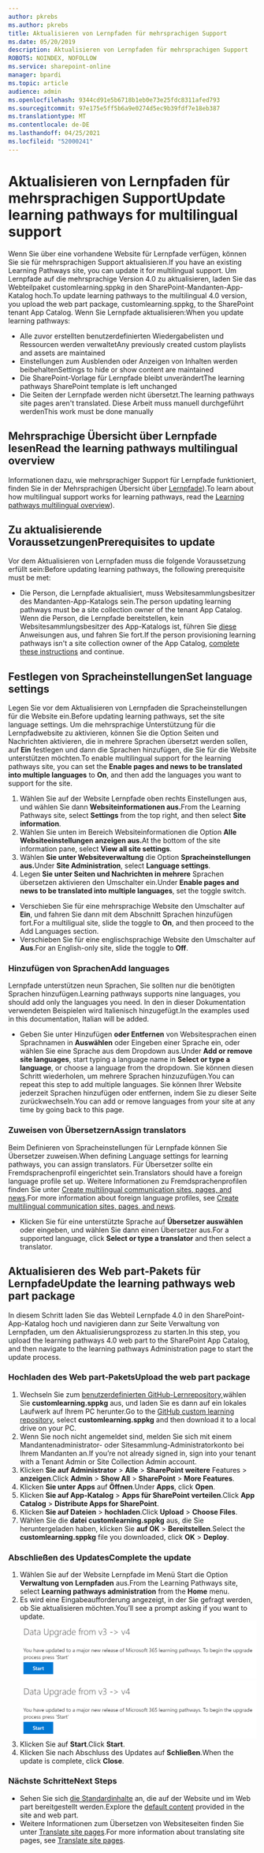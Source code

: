 ```yaml
---
author: pkrebs
ms.author: pkrebs
title: Aktualisieren von Lernpfaden für mehrsprachigen Support
ms.date: 05/20/2019
description: Aktualisieren von Lernpfaden für mehrsprachigen Support
ROBOTS: NOINDEX, NOFOLLOW
ms.service: sharepoint-online
manager: bpardi
ms.topic: article
audience: admin
ms.openlocfilehash: 9344cd91e5b6718b1eb0e73e25fdc8311afed793
ms.sourcegitcommit: 97e175e5ff5b6a9e0274d5ec9b39fdf7e18eb387
ms.translationtype: MT
ms.contentlocale: de-DE
ms.lasthandoff: 04/25/2021
ms.locfileid: "52000241"
---
```

# <a name="update-learning-pathways-for-multilingual-support"></a><span data-ttu-id="9cb94-103">Aktualisieren von Lernpfaden für mehrsprachigen Support</span><span class="sxs-lookup"><span data-stu-id="9cb94-103">Update learning pathways for multilingual support</span></span>
<span data-ttu-id="9cb94-104">Wenn Sie über eine vorhandene Website für Lernpfade verfügen, können Sie sie für mehrsprachigen Support aktualisieren.</span><span class="sxs-lookup"><span data-stu-id="9cb94-104">If you have an existing Learning Pathways site, you can update it for multilingual support.</span></span> <span data-ttu-id="9cb94-105">Um Lernpfade auf die mehrsprachige Version 4.0 zu aktualisieren, laden Sie das Webteilpaket customlearning.sppkg in den SharePoint-Mandanten-App-Katalog hoch.</span><span class="sxs-lookup"><span data-stu-id="9cb94-105">To update learning pathways to the multilingual 4.0 version, you upload the web part package, customlearning.sppkg, to the SharePoint tenant App Catalog.</span></span> <span data-ttu-id="9cb94-106">Wenn Sie Lernpfade aktualisieren:</span><span class="sxs-lookup"><span data-stu-id="9cb94-106">When you update learning pathways:</span></span>  

- <span data-ttu-id="9cb94-107">Alle zuvor erstellten benutzerdefinierten Wiedergabelisten und Ressourcen werden verwaltet</span><span class="sxs-lookup"><span data-stu-id="9cb94-107">Any previously created custom playlists and assets are maintained</span></span>
- <span data-ttu-id="9cb94-108">Einstellungen zum Ausblenden oder Anzeigen von Inhalten werden beibehalten</span><span class="sxs-lookup"><span data-stu-id="9cb94-108">Settings to hide or show content are maintained</span></span>
- <span data-ttu-id="9cb94-109">Die SharePoint-Vorlage für Lernpfade bleibt unverändert</span><span class="sxs-lookup"><span data-stu-id="9cb94-109">The learning pathways SharePoint template is left unchanged</span></span>
- <span data-ttu-id="9cb94-110">Die Seiten der Lernpfade werden nicht übersetzt.</span><span class="sxs-lookup"><span data-stu-id="9cb94-110">The learning pathways site pages aren't translated.</span></span> <span data-ttu-id="9cb94-111">Diese Arbeit muss manuell durchgeführt werden</span><span class="sxs-lookup"><span data-stu-id="9cb94-111">This work must be done manually</span></span>

## <a name="read-the-learning-pathways-multilingual-overview"></a><span data-ttu-id="9cb94-112">Mehrsprachige Übersicht über Lernpfade lesen</span><span class="sxs-lookup"><span data-stu-id="9cb94-112">Read the learning pathways multilingual overview</span></span>
<span data-ttu-id="9cb94-113">Informationen dazu, wie mehrsprachiger Support für Lernpfade funktioniert, finden Sie in der Mehrsprachigen Übersicht über [Lernpfade](custom_overview_ml.md)).</span><span class="sxs-lookup"><span data-stu-id="9cb94-113">To learn about how multilingual support works for learning pathways, read the [Learning pathways multilingual overview](custom_overview_ml.md)).</span></span> 

## <a name="prerequisites-to-update"></a><span data-ttu-id="9cb94-114">Zu aktualisierende Voraussetzungen</span><span class="sxs-lookup"><span data-stu-id="9cb94-114">Prerequisites to update</span></span>
<span data-ttu-id="9cb94-115">Vor dem Aktualisieren von Lernpfaden muss die folgende Voraussetzung erfüllt sein:</span><span class="sxs-lookup"><span data-stu-id="9cb94-115">Before updating learning pathways, the following prerequisite must be met:</span></span>
- <span data-ttu-id="9cb94-116">Die Person, die Lernpfade aktualisiert, muss Websitesammlungsbesitzer des Mandanten-App-Katalogs sein.</span><span class="sxs-lookup"><span data-stu-id="9cb94-116">The person updating learning pathways must be a site collection owner of the tenant App Catalog.</span></span> <span data-ttu-id="9cb94-117">Wenn die Person, die Lernpfade bereitstellen, kein Websitesammlungsbesitzer des App-Katalogs ist, führen Sie [diese](addappadmin.md) Anweisungen aus, und fahren Sie fort.</span><span class="sxs-lookup"><span data-stu-id="9cb94-117">If the person provisioning learning pathways isn't a site collection owner of the App Catalog, [complete these instructions](addappadmin.md) and continue.</span></span> 

## <a name="set-language-settings"></a><span data-ttu-id="9cb94-118">Festlegen von Spracheinstellungen</span><span class="sxs-lookup"><span data-stu-id="9cb94-118">Set language settings</span></span> 
<span data-ttu-id="9cb94-119">Legen Sie vor dem Aktualisieren von Lernpfaden die Spracheinstellungen für die Website ein.</span><span class="sxs-lookup"><span data-stu-id="9cb94-119">Before updating learning pathways, set the site language settings.</span></span> <span data-ttu-id="9cb94-120">Um die mehrsprachige Unterstützung für die Lernpfadwebsite  zu aktivieren, können Sie die Option Seiten und Nachrichten aktivieren, die in mehrere Sprachen übersetzt werden sollen, auf **Ein** festlegen und dann die Sprachen hinzufügen, die Sie für die Website unterstützen möchten.</span><span class="sxs-lookup"><span data-stu-id="9cb94-120">To enable multilingual support for the learning pathways site, you can set the **Enable pages and news to be translated into multiple languages** to **On**, and then add the languages you want to support for the site.</span></span>
1.  <span data-ttu-id="9cb94-121">Wählen Sie auf der  Website Lernpfade oben rechts Einstellungen aus, und wählen Sie dann **Websiteinformationen aus.**</span><span class="sxs-lookup"><span data-stu-id="9cb94-121">From the Learning Pathways site, select **Settings** from the top right, and then select **Site information**.</span></span>
2.  <span data-ttu-id="9cb94-122">Wählen Sie unten im Bereich Websiteinformationen die Option **Alle Websiteeinstellungen anzeigen aus.**</span><span class="sxs-lookup"><span data-stu-id="9cb94-122">At the bottom of the site information pane, select **View all site settings**.</span></span>
3.  <span data-ttu-id="9cb94-123">Wählen **Sie unter Websiteverwaltung** die Option **Spracheinstellungen aus.**</span><span class="sxs-lookup"><span data-stu-id="9cb94-123">Under **Site Administration**, select **Language settings**.</span></span>
4.  <span data-ttu-id="9cb94-124">Legen **Sie unter Seiten und Nachrichten in mehrere** Sprachen übersetzen aktivieren den Umschalter ein.</span><span class="sxs-lookup"><span data-stu-id="9cb94-124">Under **Enable pages and news to be translated into multiple languages**, set the toggle switch.</span></span> 
- <span data-ttu-id="9cb94-125">Verschieben Sie für eine mehrsprachige Website den Umschalter auf **Ein**, und fahren Sie dann mit dem Abschnitt Sprachen hinzufügen fort.</span><span class="sxs-lookup"><span data-stu-id="9cb94-125">For a multiligual site, slide the toggle to **On**, and then proceed to the Add Languages section.</span></span> 
- <span data-ttu-id="9cb94-126">Verschieben Sie für eine englischsprachige Website den Umschalter auf **Aus**.</span><span class="sxs-lookup"><span data-stu-id="9cb94-126">For an English-only site, slide the toggle to **Off**.</span></span>

### <a name="add-languages"></a><span data-ttu-id="9cb94-127">Hinzufügen von Sprachen</span><span class="sxs-lookup"><span data-stu-id="9cb94-127">Add languages</span></span>
<span data-ttu-id="9cb94-128">Lernpfade unterstützen neun Sprachen, Sie sollten nur die benötigten Sprachen hinzufügen.</span><span class="sxs-lookup"><span data-stu-id="9cb94-128">Learning pathways supports nine languages, you should add only the languages you need.</span></span> <span data-ttu-id="9cb94-129">In den in dieser Dokumentation verwendeten Beispielen wird Italienisch hinzugefügt.</span><span class="sxs-lookup"><span data-stu-id="9cb94-129">In the examples used in this documentation, Italian will be added.</span></span> 
- <span data-ttu-id="9cb94-130">Geben Sie unter Hinzufügen **oder Entfernen** von Websitesprachen einen Sprachnamen in **Auswählen** oder Eingeben einer Sprache ein, oder wählen Sie eine Sprache aus dem Dropdown aus.</span><span class="sxs-lookup"><span data-stu-id="9cb94-130">Under **Add or remove site languages**, start typing a language name in **Select or type a language**, or choose a language from the dropdown.</span></span> <span data-ttu-id="9cb94-131">Sie können diesen Schritt wiederholen, um mehrere Sprachen hinzuzufügen.</span><span class="sxs-lookup"><span data-stu-id="9cb94-131">You can repeat this step to add multiple languages.</span></span> <span data-ttu-id="9cb94-132">Sie können Ihrer Website jederzeit Sprachen hinzufügen oder entfernen, indem Sie zu dieser Seite zurückwechseln.</span><span class="sxs-lookup"><span data-stu-id="9cb94-132">You can add or remove languages from your site at any time by going back to this page.</span></span>
 
### <a name="assign-translators"></a><span data-ttu-id="9cb94-133">Zuweisen von Übersetzern</span><span class="sxs-lookup"><span data-stu-id="9cb94-133">Assign translators</span></span>
<span data-ttu-id="9cb94-134">Beim Definieren von Spracheinstellungen für Lernpfade können Sie Übersetzer zuweisen.</span><span class="sxs-lookup"><span data-stu-id="9cb94-134">When defining Language settings for learning pathways, you can assign translators.</span></span> <span data-ttu-id="9cb94-135">Für Übersetzer sollte ein Fremdsprachenprofil eingerichtet sein.</span><span class="sxs-lookup"><span data-stu-id="9cb94-135">Translators should have a foreign language profile set up.</span></span> <span data-ttu-id="9cb94-136">Weitere Informationen zu Fremdsprachenprofilen finden Sie unter [Create multilingual communication sites, pages, and news](https://support.office.com/article/2bb7d610-5453-41c6-a0e8-6f40b3ed750c).</span><span class="sxs-lookup"><span data-stu-id="9cb94-136">For more information about foreign language profiles, see [Create multilingual communication sites, pages, and news](https://support.office.com/article/2bb7d610-5453-41c6-a0e8-6f40b3ed750c).</span></span>  
- <span data-ttu-id="9cb94-137">Klicken Sie für eine unterstützte Sprache auf **Übersetzer auswählen** oder eingeben, und wählen Sie dann einen Übersetzer aus.</span><span class="sxs-lookup"><span data-stu-id="9cb94-137">For a supported language, click **Select or type a translator** and then select a translator.</span></span> 

## <a name="update-the-learning-pathways-web-part-package"></a><span data-ttu-id="9cb94-138">Aktualisieren des Web part-Pakets für Lernpfade</span><span class="sxs-lookup"><span data-stu-id="9cb94-138">Update the learning pathways web part package</span></span>
<span data-ttu-id="9cb94-139">In diesem Schritt laden Sie das Webteil Lernpfade 4.0 in den SharePoint-App-Katalog hoch und navigieren dann zur Seite Verwaltung von Lernpfaden, um den Aktualisierungsprozess zu starten.</span><span class="sxs-lookup"><span data-stu-id="9cb94-139">In this step, you upload the learning pathways 4.0 web part to the SharePoint App Catalog, and then navigate to the learning pathways Administration page to start the update process.</span></span>

### <a name="upload-the-web-part-package"></a><span data-ttu-id="9cb94-140">Hochladen des Web part-Pakets</span><span class="sxs-lookup"><span data-stu-id="9cb94-140">Upload the web part package</span></span>
1.  <span data-ttu-id="9cb94-141">Wechseln Sie zum [benutzerdefinierten GitHub-Lernrepository,](https://github.com/pnp/custom-learning-office-365/tree/master/webpart)wählen Sie **customlearning.sppkg** aus, und laden Sie es dann auf ein lokales Laufwerk auf Ihrem PC herunter.</span><span class="sxs-lookup"><span data-stu-id="9cb94-141">Go to the [GitHub custom learning repository](https://github.com/pnp/custom-learning-office-365/tree/master/webpart), select **customlearning.sppkg** and then download it to a local drive on your PC.</span></span> 
2.  <span data-ttu-id="9cb94-142">Wenn Sie noch nicht angemeldet sind, melden Sie sich mit einem Mandantenadministrator- oder Sitesammlung-Administratorkonto bei Ihrem Mandanten an.</span><span class="sxs-lookup"><span data-stu-id="9cb94-142">If you’re not already signed in, sign into your tenant with a Tenant Admin or Site Collection Admin account.</span></span> 
3.  <span data-ttu-id="9cb94-143">Klicken **Sie auf Administrator**  >  **Alle**  >  **SharePoint weitere** Features  >  **anzeigen**.</span><span class="sxs-lookup"><span data-stu-id="9cb94-143">Click **Admin** > **Show All** > **SharePoint** > **More Features**.</span></span> 
4.  <span data-ttu-id="9cb94-144">Klicken **Sie unter Apps** auf **Öffnen**.</span><span class="sxs-lookup"><span data-stu-id="9cb94-144">Under **Apps**, click **Open**.</span></span> 
5.  <span data-ttu-id="9cb94-145">Klicken **Sie auf App-Katalog**  >  **Apps für SharePoint verteilen**.</span><span class="sxs-lookup"><span data-stu-id="9cb94-145">Click **App Catalog** > **Distribute Apps for SharePoint**.</span></span> 
6.  <span data-ttu-id="9cb94-146">Klicken **Sie auf Dateien**  >  **hochladen**.</span><span class="sxs-lookup"><span data-stu-id="9cb94-146">Click **Upload** > **Choose Files**.</span></span> 
7.  <span data-ttu-id="9cb94-147">Wählen Sie die **datei customlearning.sppkg** aus, die Sie heruntergeladen haben, klicken Sie **auf OK**  >  **Bereitstellen**.</span><span class="sxs-lookup"><span data-stu-id="9cb94-147">Select the **customlearning.sppkg** file you downloaded, click **OK** > **Deploy**.</span></span> 

### <a name="complete-the-update"></a><span data-ttu-id="9cb94-148">Abschließen des Updates</span><span class="sxs-lookup"><span data-stu-id="9cb94-148">Complete the update</span></span>
1.  <span data-ttu-id="9cb94-149">Wählen Sie auf der Website Lernpfade im Menü Start die Option **Verwaltung von** **Lernpfaden** aus.</span><span class="sxs-lookup"><span data-stu-id="9cb94-149">From the Learning Pathways site, select **Learning pathways administration** from the **Home** menu.</span></span> 
2.  <span data-ttu-id="9cb94-150">Es wird eine Eingabeaufforderung angezeigt, in der Sie gefragt werden, ob Sie aktualisieren möchten.</span><span class="sxs-lookup"><span data-stu-id="9cb94-150">You’ll see a prompt asking if you want to update.</span></span> 
<span data-ttu-id="9cb94-151">![custom_update_adminprompt_ml.png](media/custom_update_adminprompt_ml.png)</span><span class="sxs-lookup"><span data-stu-id="9cb94-151">![custom_update_adminprompt_ml.png](media/custom_update_adminprompt_ml.png)</span></span>
3.  <span data-ttu-id="9cb94-152">Klicken Sie auf **Start**.</span><span class="sxs-lookup"><span data-stu-id="9cb94-152">Click **Start**.</span></span> 
4. <span data-ttu-id="9cb94-153">Klicken Sie nach Abschluss des Updates auf **Schließen**.</span><span class="sxs-lookup"><span data-stu-id="9cb94-153">When the update is complete, click **Close**.</span></span> 

### <a name="next-steps"></a><span data-ttu-id="9cb94-154">Nächste Schritte</span><span class="sxs-lookup"><span data-stu-id="9cb94-154">Next Steps</span></span>
- <span data-ttu-id="9cb94-155">Sehen Sie sich [die Standardinhalte](custom_exploresite.md) an, die auf der Website und im Web part bereitgestellt werden.</span><span class="sxs-lookup"><span data-stu-id="9cb94-155">Explore the [default content](custom_exploresite.md) provided in the site and web part.</span></span>
- <span data-ttu-id="9cb94-156">Weitere Informationen zum Übersetzen von Websiteseiten finden Sie unter [Translate site pages](custom_translate_page_ml.md).</span><span class="sxs-lookup"><span data-stu-id="9cb94-156">For more information about translating site pages, see [Translate site pages](custom_translate_page_ml.md).</span></span> 

